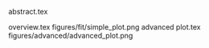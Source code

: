 abstract.tex

overview.tex
figures/fit/simple_plot.png
advanced plot.tex
figures/advanced/advanced_plot.png
